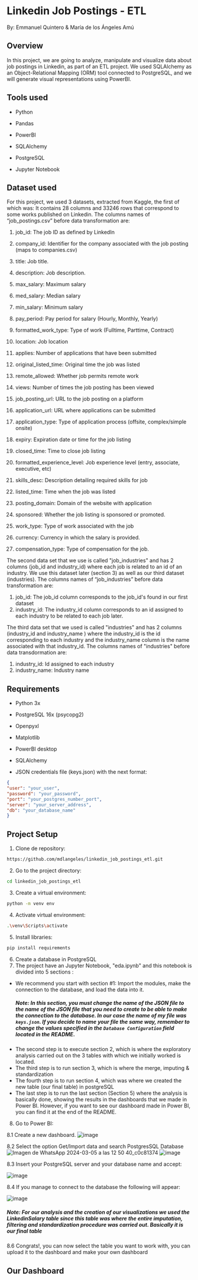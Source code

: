 # Linkedin Job Postings - ETL
By: Emmanuel Quintero & María de los Ángeles Amú

## Overview
In this project, we are going to analyze, manipulate and visualize data about job postings in Linkedin, as part of an ETL project. We used SQLAlchemy as an Object-Relational Mapping (ORM) tool connected to PostgreSQL, and we will generate visual representations using PowerBI.

## Tools used

- Python
    
- Pandas
    
- PowerBI
    
- SQLAlchemy
    
- PostgreSQL
    
- Jupyter Notebook

## Dataset used
For this project, we used 3 datasets, extracted from Kaggle, the first of which was: It contains 28 columns and 33246 rows that correspond to some works published on Linkedin.
The columns names of “job_postings.csv” before data transformation are:

1. job_id: The job ID as defined by LinkedIn

2. company_id: Identifier for the company associated with the job posting (maps to companies.csv)

3. title: Job title.

4. description: Job description.

5. max_salary: Maximum salary

6. med_salary: Median salary

7. min_salary: Minimum salary

8. pay_period: Pay period for salary (Hourly, Monthly, Yearly)

9. formatted_work_type: Type of work (Fulltime, Parttime, Contract)

10. location: Job location

11. applies: Number of applications that have been submitted

12. original_listed_time: Original time the job was listed

13. remote_allowed: Whether job permits remote work

14. views: Number of times the job posting has been viewed

15. job_posting_url: URL to the job posting on a platform

16. application_url: URL where applications can be submitted

17. application_type: Type of application process (offsite, complex/simple onsite)

18. expiry: Expiration date or time for the job listing

19. closed_time: Time to close job listing

20. formatted_experience_level: Job experience level (entry, associate, executive, etc)

21. skills_desc: Description detailing required skills for job

22. listed_time: Time when the job was listed

23. posting_domain: Domain of the website with application

24. sponsored: Whether the job listing is sponsored or promoted.

25. work_type: Type of work associated with the job

28. currency: Currency in which the salary is provided.

29. compensation_type: Type of compensation for the job.

The second data set that we use is called "job_industries" and has 2 columns (job_id and industry_id) where each job is related to an id of an industry. We use this dataset later (section 3) as well as our third dataset (industries). The columns names of “job_industries” before data transformation are:

1. job_id: The job_id column corresponds to the job_id's found in our first dataset
2. industry_id: The industry_id column corresponds to an id assigned to each industry to be related to each job later.

The third data set that we used is called "industries" and has 2 columns (industry_id and industry_name ) where the industry_id is the id corresponding to each industry and the industry_name column is the name associated with that industry_id. The columns names of "industries" before data transdormation are:

1. industry_id: Id assigned to each industry
2. industry_name: Industry name

## Requirements

- Python 3x 

- PostgreSQL 16x (psycopg2)
  
- Openpyxl
  
- Matplotlib
  
- PowerBI desktop
  
- SQLAlchemy
  
- JSON credentials file (keys.json) with the next format:
```json
{
"user": "your_user",
"password": "your_password",
"port": "your_postgres_number_port",
"server": "your_server_address",
"db": "your_database_name"
}
```
## Project Setup

1. Clone de repository:
```bash
https://github.com/mdlangeles/linkedin_job_postings_etl.git
```
2. Go to the project directory:
```bash
cd linkedin_job_postings_etl
```
3. Create a virtual environment:
```bash
python -m venv env
```
4. Activate virtual environment:
```bash
.\venv\Scripts\activate
```
5. Install libraries:
```bash
pip install requirements
```
6. Create a database in PostgreSQL
7. The project have an Jupyter Notebook, "eda.ipynb" and this notebook is divided into 5 sections :
- We recommend you start with section #1: Import the modules, make the connection to the database, and load the data into it.
    ##### Note: In this section, you must change the name of the JSON file to the name of the JSON file that you need to create to be able to make the connection to the database. In our case the name of my file was `keys.json`. If you decide to name your file the same way, remember to change the values specified in the `Database Configuration` field located in the README.
- The second step is to execute section 2, which is where the exploratory analysis carried out on the 3 tables with which we initially worked is located.
- The third step is to run section 3, which is where the merge, imputing & standardization
- The fourth step is to run section 4, which was where we created the new table (our final table) in postgreSQL
- The last step is to run the last section (Section 5) where the analysis is basically done, showing the results in the dashboards that we made in Power BI. However, if you want to see our dashboard made in Power BI, you can find it at the end of the README.
8. Go to Power BI:

  
8.1 Create a new dashboard.
![image](https://github.com/emmanuelqp/WorkShop1/assets/111546312/5c08f327-7312-4e49-8fb6-fe5982eea0e0)

8.2 Select the option Get/Import data and search PostgresSQL Database
![Imagen de WhatsApp 2024-03-05 a las 12 50 40_c0c81374](https://github.com/mdlangeles/linkedin_job_postings_etl/assets/111546312/c1600ad8-bf3c-4381-8de1-6a57cfc073c7)
![image](https://github.com/mdlangeles/linkedin_job_postings_etl/assets/111546312/b5a79359-60e9-4b77-a728-730ca4cb9337)


8.3 Insert your PostgreSQL server and your database name and accept:


![image](https://github.com/emmanuelqp/WorkShop1/assets/111546312/84572a44-9e86-4ef1-b9b8-6336ecacd1c4)

8.4 If you manage to connect to the database the following will appear:


![image](https://github.com/mdlangeles/linkedin_job_postings_etl/assets/111546312/80aa841d-1830-467e-a171-e6c0aaf4b4fa)
##### Note: For our analysis and the creation of our visualizations we used the LinkedinSalary table since this table was where the entire imputation, filtering and standardization procedure was carried out. Basically it is our final table

8.6 Congrats!, you can now select the table you want to work with, you can upload it to the dashboard and make your own dashboard

## Our Dashboard


